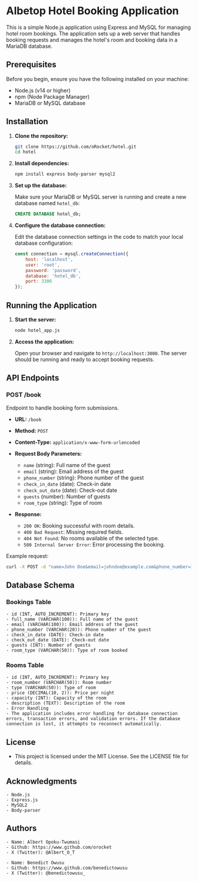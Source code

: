 # Albetop Hotel Booking Application

This is a simple Node.js application using Express and MySQL for managing hotel room bookings. The application sets up a web server that handles booking requests and manages the hotel's room and booking data in a MariaDB database.

## Prerequisites

Before you begin, ensure you have the following installed on your machine:

- Node.js (v14 or higher)
- npm (Node Package Manager)
- MariaDB or MySQL database

## Installation

1. **Clone the repository:**
    ```sh
    git clone https://github.com/oRocket/hotel.git
    cd hotel
    ```

2. **Install dependencies:**
    ```sh
    npm install express body-parser mysql2
    ```

3. **Set up the database:**

    Make sure your MariaDB or MySQL server is running and create a new database named `hotel_db`:
    ```sql
    CREATE DATABASE hotel_db;
    ```

4. **Configure the database connection:**

    Edit the database connection settings in the code to match your local database configuration:
    ```javascript
    const connection = mysql.createConnection({
        host: 'localhost',
        user: 'root',
        password: 'password',
        database: 'hotel_db',
        port: 3306
    });
    ```

## Running the Application

1. **Start the server:**
    ```sh
    node hotel_app.js
    ```

2. **Access the application:**

    Open your browser and navigate to `http://localhost:3000`. The server should be running and ready to accept booking requests.

## API Endpoints

### POST /book

Endpoint to handle booking form submissions.

- **URL:** `/book`
- **Method:** `POST`
- **Content-Type:** `application/x-www-form-urlencoded`
- **Request Body Parameters:**
    - `name` (string): Full name of the guest
    - `email` (string): Email address of the guest
    - `phone_number` (string): Phone number of the guest
    - `check_in_date` (date): Check-in date
    - `check_out_date` (date): Check-out date
    - `guests` (number): Number of guests
    - `room_type` (string): Type of room

- **Response:**
    - `200 OK`: Booking successful with room details.
    - `400 Bad Request`: Missing required fields.
    - `404 Not Found`: No rooms available of the selected type.
    - `500 Internal Server Error`: Error processing the booking.

Example request:
```sh
curl -X POST -d "name=John Doe&email=johndoe@example.com&phone_number=1234567890&check_in_date=2024-07-20&check_out_date=2024-07-22&guests=2&room_type=Double Room" http://localhost:3000/book
```

## Database Schema
### Bookings Table
    - id (INT, AUTO_INCREMENT): Primary key
    - full_name (VARCHAR(100)): Full name of the guest
    - email (VARCHAR(100)): Email address of the guest
    - phone_number (VARCHAR(20)): Phone number of the guest
    - check_in_date (DATE): Check-in date
    - check_out_date (DATE): Check-out date
    - guests (INT): Number of guests
    - room_type (VARCHAR(50)): Type of room booked

### Rooms Table
    - id (INT, AUTO_INCREMENT): Primary key
    - room_number (VARCHAR(50)): Room number
    - type (VARCHAR(50)): Type of room
    - price (DECIMAL(10, 2)): Price per night
    - capacity (INT): Capacity of the room
    - description (TEXT): Description of the room
    - Error Handling
    - The application includes error handling for database connection errors, transaction errors, and validation errors. If the database connection is lost, it attempts to reconnect automatically.

## License
 - This project is licensed under the MIT License. See the LICENSE file for details.

## Acknowledgments
    - Node.js
    - Express.js
    - MySQL2
    - Body-parser

## Authors
    - Name: Albert Opoku-Twumasi
    - Github: https://www.github.com/orocket
    - X (Twitter): @Albert_O_T

    - Name: Benedict Owusu
    - Github: https://www.github.com/benedictowusu
    - X (Twitter): @benedictowusu_
